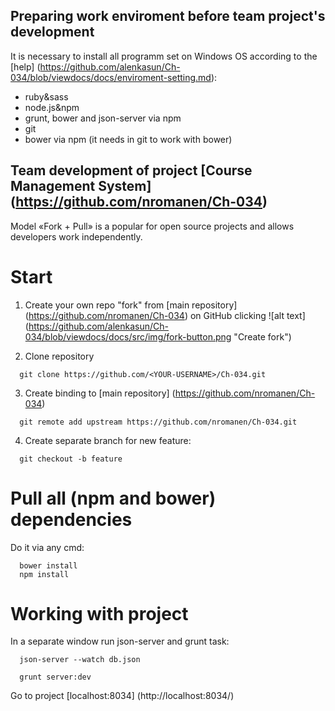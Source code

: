 ## Preparing work enviroment before team project's development

It is necessary to install all programm set on Windows OS according to the [help] (https://github.com/alenkasun/Ch-034/blob/viewdocs/docs/enviroment-setting.md):
* ruby&sass
* node.js&npm
* grunt, bower and json-server via npm 
* git
* bower via npm (it needs in git to work with bower)


## Team development of project [Course Management System] (https://github.com/nromanen/Ch-034)

Model «Fork + Pull» is a popular for open source projects and allows developers work independently.

# Start

1) Create your own repo "fork" from [main repository] (https://github.com/nromanen/Ch-034) on GitHub clicking ![alt text] (https://github.com/alenkasun/Ch-034/blob/viewdocs/docs/src/img/fork-button.png "Create fork") 

2) Clone repository
```  
  git clone https://github.com/<YOUR-USERNAME>/Ch-034.git
```
3) Create binding to [main repository] (https://github.com/nromanen/Ch-034) 
```
  git remote add upstream https://github.com/nromanen/Ch-034.git
```  
4) Create separate branch for new feature:  
```
  git checkout -b feature
```
# Pull all (npm and bower) dependencies

Do it via any cmd:
```
  bower install
  npm install
```  

# Working with project
 
In a separate window run json-server and grunt task:
```
  json-server --watch db.json
```
```
  grunt server:dev
```

Go to project [localhost:8034] (http://localhost:8034/) 
